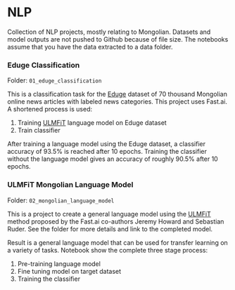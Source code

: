 # NLP
 
Collection of NLP projects, mostly relating to Mongolian. Datasets and model outputs are not pushed to Github because of file size. The notebooks assume that you have the data extracted to a data folder. 


### Eduge Classification
Folder: `01_eduge_classification`

This is a classification task for the [Eduge](https://github.com/tugstugi/mongolian-nlp/blob/master/datasets/eduge.csv.gz) dataset of 70 thousand Mongolian online news articles with labeled news categories. This project uses Fast.ai. A shortened process is used:

1. Training [ULMFiT](https://arxiv.org/abs/1801.06146) language model on Eduge dataset
2. Train classifier

After training a language model using the Eduge dataset, a classifier accuracy of 93.5% is reached after 10 epochs. Training the classifier without the language model gives an accuracy of roughly 90.5% after 10 epochs.

### ULMFiT Mongolian Language Model
Folder: `02_mongolian_language_model`

This is a project to create a general language model using the [ULMFiT](https://arxiv.org/abs/1801.06146) method proposed by the Fast.ai co-authors Jeremy Howard and Sebastian Ruder. See the folder for more details and link to the completed model.

Result is a general language model that can be used for transfer learning on a variety of tasks. Notebook show the complete three stage process:
1. Pre-training language model
2. Fine tuning model on target dataset
3. Training the classifier
